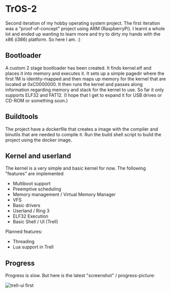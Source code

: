 # TrOS-2

Second iteration of my hobby operating system project. The first iteration was a "proof-of-concept" project using ARM (RaspberryPi). I learnt a whole lot and ended up wanting to learn more and try to dirty my hands with the x86 (i386) platform. So here I am. :)

## Bootloader

A custom 2 stage bootloader has been created. It finds kernel.elf and places it into memory and executes it. It sets up a simple pagedir where the first 1M is identity-mapped and then maps up memory for the kernel that are located at 0xC0000000. It then runs the kernel and passes along information regarding memory and stack for the kernel to use. So far it only supports ELF32 and FAT12. (I hope that I get to expand it for USB drives or CD-ROM or something soon.)

## Buildtools

The project have a dockerfile that creates a image with the compiler and binutils that are needed to compile it. Run the build shell script to build the project using the docker image.

## Kernel and userland

The kernel is a very simple and basic kernel for now. The following "features" are implemented
 * Multiboot support
 * Preemptive scheduling
 * Memory management / Virtual Memory Manager
 * VFS
 * Basic drivers
 * Userland / Ring 3
 * ELF32 Execution
 * Basic Shell / UI (Trell)

Planned features:

 * Threading
 * Lua support in Trell



## Progress

Progress is slow. But here is the latest "screenshot" / progress-picture:

![trell-ui first](https://cloud.githubusercontent.com/assets/404305/21262718/0c6c5886-c393-11e6-8e60-b820873196d0.PNG)
